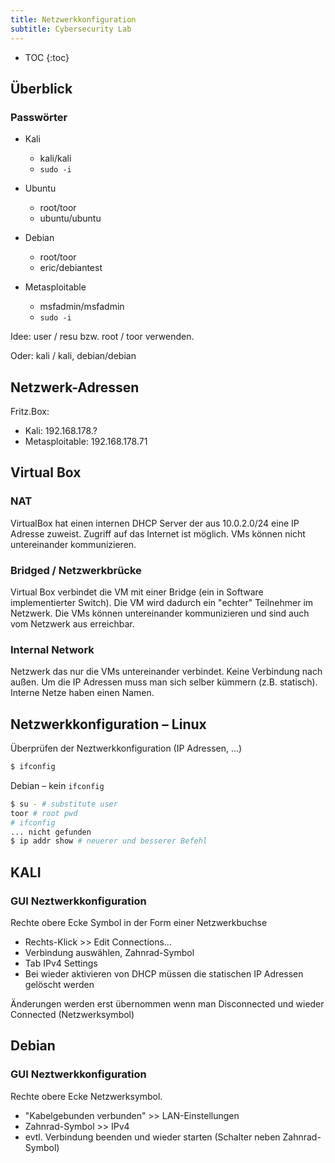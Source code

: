```yaml
---
title: Netzwerkkonfiguration
subtitle: Cybersecurity Lab
---
```


* TOC
{:toc}

## Überblick

### Passwörter

- Kali
  - kali/kali
  - `sudo -i`
  
- Ubuntu
  - root/toor
  - ubuntu/ubuntu
  
- Debian

  - root/toor
  - eric/debiantest

- Metasploitable

  - msfadmin/msfadmin
  - `sudo -i`
  
  

Idee: user / resu bzw. root / toor verwenden.

Oder: kali / kali, debian/debian







## Netzwerk-Adressen



Fritz.Box:

- Kali: 192.168.178.?
- Metasploitable: 192.168.178.71



## Virtual Box

### NAT

VirtualBox hat einen internen DHCP Server der aus 10.0.2.0/24 eine IP Adresse zuweist. Zugriff auf das Internet ist möglich. VMs können nicht untereinander kommunizieren.

### Bridged / Netzwerkbrücke

Virtual Box verbindet die VM mit einer Bridge (ein in Software implementierter Switch). Die VM wird dadurch ein "echter" Teilnehmer im Netzwerk. Die VMs können untereinander kommunizieren und sind auch vom Netzwerk aus erreichbar.

### Internal Network

Netzwerk das nur die VMs untereinander verbindet. Keine Verbindung nach außen. Um die IP Adressen muss man sich selber kümmern (z.B. statisch). Interne Netze haben einen Namen.



## Netzwerkkonfiguration – Linux

Überprüfen der Neztwerkkonfiguration (IP Adressen, ...)

```bash
$ ifconfig
```

Debian – kein `ifconfig`

```bash
$ su - # substitute user
toor # root pwd
# ifconfig
... nicht gefunden
$ ip addr show # neuerer und besserer Befehl
```



## KALI

### GUI Neztwerkkonfiguration

Rechte obere Ecke Symbol in der Form einer Netzwerkbuchse

- Rechts-Klick >> Edit Connections...
- Verbindung auswählen, Zahnrad-Symbol
- Tab IPv4 Settings
- Bei wieder aktivieren von DHCP müssen die statischen IP Adressen gelöscht werden

Änderungen werden erst übernommen wenn man Disconnected und wieder Connected (Netzwerksymbol)

## Debian

### GUI Neztwerkkonfiguration

Rechte obere Ecke Netzwerksymbol. 

- "Kabelgebunden verbunden" >> LAN-Einstellungen
- Zahnrad-Symbol >> IPv4
- evtl. Verbindung beenden und wieder starten (Schalter neben Zahnrad-Symbol)



